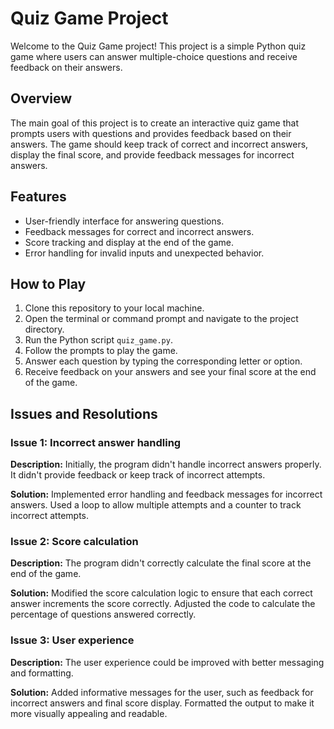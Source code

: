 # Quiz Game Project

Welcome to the Quiz Game project! This project is a simple Python quiz game where users can answer multiple-choice questions and receive feedback on their answers.

## Overview

The main goal of this project is to create an interactive quiz game that prompts users with questions and provides feedback based on their answers. The game should keep track of correct and incorrect answers, display the final score, and provide feedback messages for incorrect answers.

## Features

- User-friendly interface for answering questions.
- Feedback messages for correct and incorrect answers.
- Score tracking and display at the end of the game.
- Error handling for invalid inputs and unexpected behavior.

## How to Play

1. Clone this repository to your local machine.
2. Open the terminal or command prompt and navigate to the project directory.
3. Run the Python script `quiz_game.py`.
4. Follow the prompts to play the game.
5. Answer each question by typing the corresponding letter or option.
6. Receive feedback on your answers and see your final score at the end of the game.

## Issues and Resolutions

### Issue 1: Incorrect answer handling

**Description:** Initially, the program didn't handle incorrect answers properly. It didn't provide feedback or keep track of incorrect attempts.

**Solution:** Implemented error handling and feedback messages for incorrect answers. Used a loop to allow multiple attempts and a counter to track incorrect attempts.

### Issue 2: Score calculation

**Description:** The program didn't correctly calculate the final score at the end of the game.

**Solution:** Modified the score calculation logic to ensure that each correct answer increments the score correctly. Adjusted the code to calculate the percentage of questions answered correctly.

### Issue 3: User experience

**Description:** The user experience could be improved with better messaging and formatting.

**Solution:** Added informative messages for the user, such as feedback for incorrect answers and final score display. Formatted the output to make it more visually appealing and readable.
